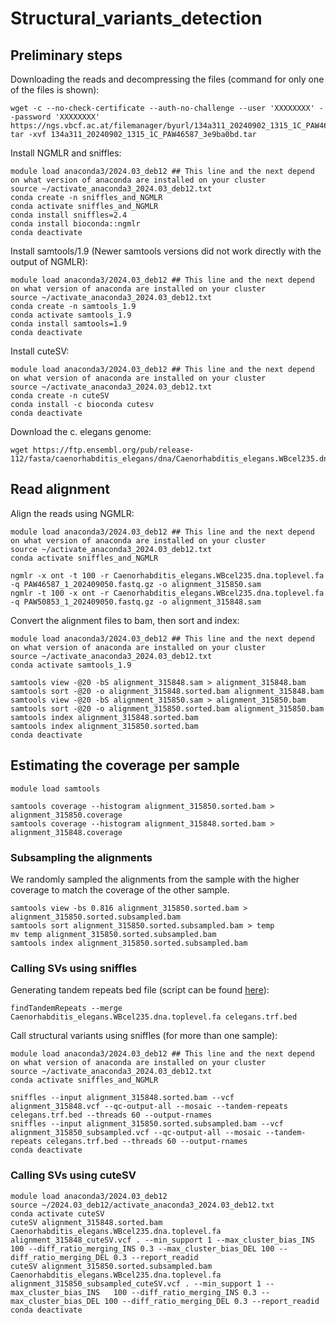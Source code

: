 # Structural_variants_detection
## Preliminary steps
Downloading the reads and decompressing the files (command for only one of the files is shown):
```
wget -c --no-check-certificate --auth-no-challenge --user 'XXXXXXXX' --password 'XXXXXXXX' https://ngs.vbcf.ac.at/filemanager/byurl/134a311_20240902_1315_1C_PAW46587_3e9ba0bd.tar
tar -xvf 134a311_20240902_1315_1C_PAW46587_3e9ba0bd.tar

```
Install NGMLR and sniffles:
```
module load anaconda3/2024.03_deb12 ## This line and the next depend on what version of anaconda are installed on your cluster
source ~/activate_anaconda3_2024.03_deb12.txt
conda create -n sniffles_and_NGMLR
conda activate sniffles_and_NGMLR
conda install sniffles=2.4
conda install bioconda::ngmlr
conda deactivate
```
Install samtools/1.9 (Newer samtools versions did not work directly with the output of NGMLR):
```
module load anaconda3/2024.03_deb12 ## This line and the next depend on what version of anaconda are installed on your cluster
source ~/activate_anaconda3_2024.03_deb12.txt
conda create -n samtools_1.9
conda activate samtools_1.9
conda install samtools=1.9
conda deactivate
```
Install cuteSV:
```
module load anaconda3/2024.03_deb12 ## This line and the next depend on what version of anaconda are installed on your cluster
source ~/activate_anaconda3_2024.03_deb12.txt
conda create -n cuteSV
conda install -c bioconda cutesv
conda deactivate
```
Download the c. elegans genome:
```
wget https://ftp.ensembl.org/pub/release-112/fasta/caenorhabditis_elegans/dna/Caenorhabditis_elegans.WBcel235.dna.toplevel.fa.gz
```
## Read alignment

Align the reads using NGMLR:
```
module load anaconda3/2024.03_deb12 ## This line and the next depend on what version of anaconda are installed on your cluster
source ~/activate_anaconda3_2024.03_deb12.txt
conda activate sniffles_and_NGMLR

ngmlr -x ont -t 100 -r Caenorhabditis_elegans.WBcel235.dna.toplevel.fa -q PAW46587_1_202409050.fastq.gz -o alignment_315850.sam
ngmlr -t 100 -x ont -r Caenorhabditis_elegans.WBcel235.dna.toplevel.fa -q PAW50853_1_202409050.fastq.gz -o alignment_315848.sam
```
Convert the alignment files to bam, then sort and index:
```
module load anaconda3/2024.03_deb12 ## This line and the next depend on what version of anaconda are installed on your cluster
source ~/activate_anaconda3_2024.03_deb12.txt
conda activate samtools_1.9

samtools view -@20 -bS alignment_315848.sam > alignment_315848.bam
samtools sort -@20 -o alignment_315848.sorted.bam alignment_315848.bam
samtools view -@20 -bS alignment_315850.sam > alignment_315850.bam
samtools sort -@20 -o alignment_315850.sorted.bam alignment_315850.bam
samtools index alignment_315848.sorted.bam
samtools index alignment_315850.sorted.bam
conda deactivate
```
## Estimating the coverage per sample
```
module load samtools

samtools coverage --histogram alignment_315850.sorted.bam > alignment_315850.coverage
samtools coverage --histogram alignment_315848.sorted.bam > alignment_315848.coverage

```
### Subsampling the alignments
We randomly sampled the alignments from the sample with the higher coverage to match the coverage of the other sample.
```
samtools view -bs 0.816 alignment_315850.sorted.bam > alignment_315850.sorted.subsampled.bam
samtools sort alignment_315850.sorted.subsampled.bam > temp
mv temp alignment_315850.sorted.subsampled.bam
samtools index alignment_315850.sorted.subsampled.bam
```

### Calling SVs using sniffles
Generating tandem repeats bed file (script can be found [here](https://github.com/PacificBiosciences/pbsv/tree/master/annotations)):
```
findTandemRepeats --merge Caenorhabditis_elegans.WBcel235.dna.toplevel.fa celegans.trf.bed
```
Call structural variants using sniffles (for more than one sample):
```
module load anaconda3/2024.03_deb12 ## This line and the next depend on what version of anaconda are installed on your cluster
source ~/activate_anaconda3_2024.03_deb12.txt
conda activate sniffles_and_NGMLR

sniffles --input alignment_315848.sorted.bam --vcf alignment_315848.vcf --qc-output-all --mosaic --tandem-repeats celegans.trf.bed --threads 60 --output-rnames
sniffles --input alignment_315850.sorted.subsampled.bam --vcf alignment_315850_subsampled.vcf --qc-output-all --mosaic --tandem-repeats celegans.trf.bed --threads 60 --output-rnames
conda deactivate
```
### Calling SVs using cuteSV
```
module load anaconda3/2024.03_deb12
source ~/2024.03_deb12/activate_anaconda3_2024.03_deb12.txt
conda activate cuteSV
cuteSV alignment_315848.sorted.bam Caenorhabditis_elegans.WBcel235.dna.toplevel.fa alignment_315848_cuteSV.vcf . --min_support 1 --max_cluster_bias_INS	100 --diff_ratio_merging_INS 0.3 --max_cluster_bias_DEL 100 --diff_ratio_merging_DEL 0.3 --report_readid 
cuteSV alignment_315850.sorted.subsampled.bam Caenorhabditis_elegans.WBcel235.dna.toplevel.fa alignment_315850_subsampled_cuteSV.vcf . --min_support 1 --max_cluster_bias_INS	100 --diff_ratio_merging_INS 0.3 --max_cluster_bias_DEL 100 --diff_ratio_merging_DEL 0.3 --report_readid
conda deactivate
```



